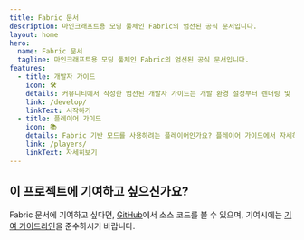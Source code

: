 ```yaml
---
title: Fabric 문서
description: 마인크래프트용 모딩 툴체인 Fabric의 엄선된 공식 문서입니다.
layout: home
hero:
  name: Fabric 문서
  tagline: 마인크래프트용 모딩 툴체인 Fabric의 엄선된 공식 문서입니다.
features:
  - title: 개발자 가이드
    icon: 🛠️
    details: 커뮤니티에서 작성한 엄선된 개발자 가이드는 개발 환경 설정부터 렌더링 및 네트워킹과 같은 고급 주제까지 광범위한 주제를 다루고 있습니다.
    link: /develop/
    linkText: 시작하기
  - title: 플레이어 가이드
    icon: 📚
    details: Fabric 기반 모드를 사용하려는 플레이어인가요? 플레이어 가이드에서 자세히 알아보세요. 이 가이드는 Fabric 모드 다운로드, 설치 및 문제 해결을 도와줍니다.
    link: /players/
    linkText: 자세히보기
---
```


<div class="vp-doc homepage-container">

## 이 프로젝트에 기여하고 싶으신가요?

Fabric 문서에 기여하고 싶다면, [GitHub](https://github.com/FabricMC/fabric-docs)에서 소스 코드를 볼 수 있으며, 기여시에는 [기여 가이드라인](./contributing)을 준수하시기 바랍니다.

</div>
